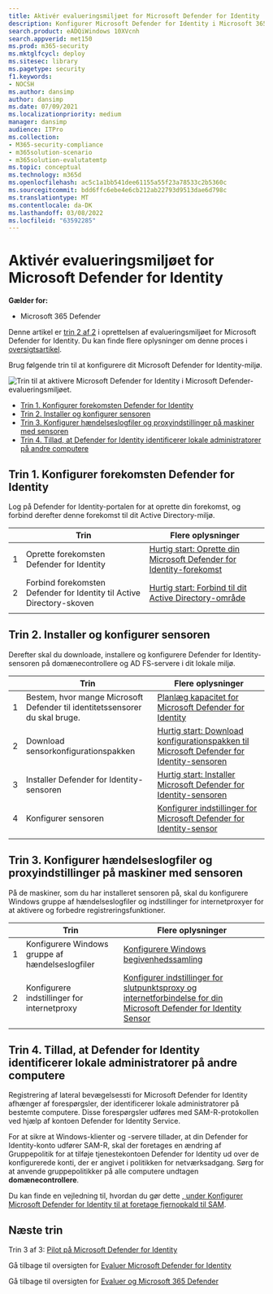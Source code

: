 ```yaml
---
title: Aktivér evalueringsmiljøet for Microsoft Defender for Identity
description: Konfigurer Microsoft Defender for Identity i Microsoft 365 Defender prøveversion eller pilotmiljø ved at installere & konfigurere sensoren og finde lokale administratorer på andre computere.
search.product: eADQiWindows 10XVcnh
search.appverid: met150
ms.prod: m365-security
ms.mktglfcycl: deploy
ms.sitesec: library
ms.pagetype: security
f1.keywords:
- NOCSH
ms.author: dansimp
author: dansimp
ms.date: 07/09/2021
ms.localizationpriority: medium
manager: dansimp
audience: ITPro
ms.collection:
- M365-security-compliance
- m365solution-scenario
- m365solution-evalutatemtp
ms.topic: conceptual
ms.technology: m365d
ms.openlocfilehash: ac5c1a1bb541dee61155a55f23a78533c2b5360c
ms.sourcegitcommit: bdd6ffc6ebe4e6cb212ab22793d9513dae6d798c
ms.translationtype: MT
ms.contentlocale: da-DK
ms.lasthandoff: 03/08/2022
ms.locfileid: "63592285"
---
```

# <a name="enable-the-evaluation-environment-for-microsoft-defender-for-identity"></a>Aktivér evalueringsmiljøet for Microsoft Defender for Identity

**Gælder for:**
- Microsoft 365 Defender

Denne artikel er [trin 2 af 2](eval-defender-identity-overview.md) i oprettelsen af evalueringsmiljøet for Microsoft Defender for Identity. Du kan finde flere oplysninger om denne proces i [oversigtsartikel](eval-defender-identity-overview.md).

Brug følgende trin til at konfigurere dit Microsoft Defender for Identity-miljø. 

![Trin til at aktivere Microsoft Defender for Identity i Microsoft Defender-evalueringsmiljøet.](../../media/defender/m365-defender-identity-eval-enable-steps.png)

- [Trin 1. Konfigurer forekomsten Defender for Identity](#step-1-set-up-the-defender-for-identity-instance)
- [Trin 2. Installer og konfigurer sensoren](#step-2-install-and-configure-the-sensor)
- [Trin 3. Konfigurer hændelseslogfiler og proxyindstillinger på maskiner med sensoren](#step-3-configure-event-log-and-proxy-settings-on-machines-with-the-sensor)
- [Trin 4. Tillad, at Defender for Identity identificerer lokale administratorer på andre computere](#step-4-allow-defender-for-identity-to-identify-local-admins-on-other-computers)

## <a name="step-1-set-up-the-defender-for-identity-instance"></a>Trin 1. Konfigurer forekomsten Defender for Identity

Log på Defender for Identity-portalen for at oprette din forekomst, og forbind derefter denne forekomst til dit Active Directory-miljø. 

|  |Trin     |Flere oplysninger  |
|---------|---------|---------|
|1     | Oprette forekomsten Defender for Identity        | [Hurtig start: Oprette din Microsoft Defender for Identity-forekomst](/defender-for-identity/install-step1)        |
|2     | Forbind forekomsten Defender for Identity til Active Directory-skoven   | [Hurtig start: Forbind til dit Active Directory-område](/defender-for-identity/install-step2)  |
| | |

## <a name="step-2-install-and-configure-the-sensor"></a>Trin 2. Installer og konfigurer sensoren

Derefter skal du downloade, installere og konfigurere Defender for Identity-sensoren på domænecontrollere og AD FS-servere i dit lokale miljø.

|  |Trin     |Flere oplysninger  |
|---------|---------|---------|
|1     | Bestem, hvor mange Microsoft Defender til identitetssensorer du skal bruge.        | [Planlæg kapacitet for Microsoft Defender for Identity](/defender-for-identity/capacity-planning)   |
|2     | Download sensorkonfigurationspakken  |  [Hurtig start: Download konfigurationspakken til Microsoft Defender for Identity-sensoren](/defender-for-identity/install-step3)   |
|3     | Installer Defender for Identity-sensoren    |  [Hurtig start: Installer Microsoft Defender for Identity-sensoren](/defender-for-identity/install-step4)       |
|4     | Konfigurer sensoren       |  [Konfigurer indstillinger for Microsoft Defender for Identity-sensor ](/defender-for-identity/install-step5)   |
|   |         |         |

## <a name="step-3-configure-event-log-and-proxy-settings-on-machines-with-the-sensor"></a>Trin 3. Konfigurer hændelseslogfiler og proxyindstillinger på maskiner med sensoren

På de maskiner, som du har installeret sensoren på, skal du konfigurere Windows gruppe af hændelseslogfiler og indstillinger for internetproxyer for at aktivere og forbedre registreringsfunktioner.

|  |Trin     |Flere oplysninger  |
|---------|---------|---------|
|1     | Konfigurere Windows gruppe af hændelseslogfiler         | [Konfigurere Windows begivenhedssamling](/defender-for-identity/configure-windows-event-collection)        |
|2     | Konfigurere indstillinger for internetproxy        | [Konfigurer indstillinger for slutpunktsproxy og internetforbindelse for din Microsoft Defender for Identity Sensor](/defender-for-identity/configure-proxy)        |
|   |         |         |

## <a name="step-4-allow-defender-for-identity-to-identify-local-admins-on-other-computers"></a>Trin 4. Tillad, at Defender for Identity identificerer lokale administratorer på andre computere

Registrering af lateral bevægelsessti for Microsoft Defender for Identity afhænger af forespørgsler, der identificerer lokale administratorer på bestemte computere. Disse forespørgsler udføres med SAM-R-protokollen ved hjælp af kontoen Defender for Identity Service. 

For at sikre at Windows-klienter og -servere tillader, at din Defender for Identity-konto udfører SAM-R, skal der foretages en ændring af Gruppepolitik for at tilføje tjenestekontoen Defender for Identity ud over de konfigurerede konti, der er angivet i politikken for netværksadgang. Sørg for at anvende gruppepolitikker på alle computere undtagen **domænecontrollere**.

Du kan finde en vejledning til, hvordan du gør dette [, under Konfigurer Microsoft Defender for Identity til at foretage fjernopkald til SAM](/defender-for-identity/install-step8-samr). 

## <a name="next-steps"></a>Næste trin

Trin 3 af 3: [Pilot på Microsoft Defender for Identity](eval-defender-identity-pilot.md)

Gå tilbage til oversigten for [Evaluer Microsoft Defender for Identity](eval-defender-identity-overview.md)

Gå tilbage til oversigten for [Evaluer og Microsoft 365 Defender](eval-overview.md)